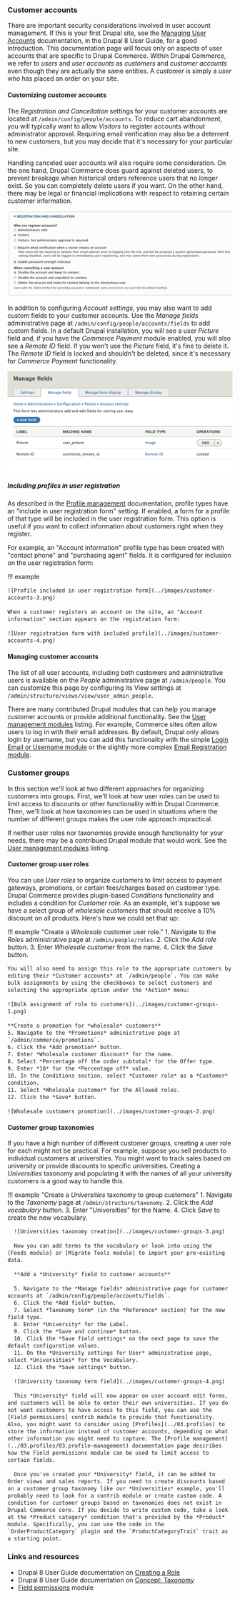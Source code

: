 ### Customer accounts

There are important security considerations involved in user account management. If this is your first Drupal site, see the [Managing User Accounts] documentation, in the Drupal 8 User Guide, for a good introduction. This documentation page will focus only on aspects of user accounts that are specific to Drupal Commerce. Within Drupal Commerce, we refer to *users* and *user accounts* as *customers* and *customer accounts* even though they are actually the same entities. A *customer* is simply a *user* who has placed an order on your site.

#### Customizing customer accounts
The *Registration and Cancellation* settings for your customer accounts are located at `/admin/config/people/accounts`. To reduce cart abandonment, you will typically want to allow *Visitors* to register accounts without administrator approval. Requiring email verification may also be a deterrent to new customers, but you may decide that it's necessary for your particular site.

Handling canceled user accounts will also require some consideration. On the one hand, Drupal Commerce does guard against deleted users, to prevent breakage when historical orders reference users that no longer exist. So you can completely delete users if you want. On the other hand, there may be legal or financial implications with respect to retaining certain customer information.

![Registration and cancellation settings](../images/customer-accounts-1.png)

In addition to configuring *Account settings*, you may also want to add custom fields to your customer accounts. Use the *Manage fields* administrative page at `/admin/config/people/accounts/fields` to add custom fields. In a default Drupal installation, you will see a user *Picture* field and, if you have the *Commerce Payment* module enabled, you will also see a *Remote ID* field. If you won't use the *Picture* field, it's fine to delete it. The *Remote ID* field is locked and shouldn't be deleted, since it's necessary for *Commerce Payment* functionality.

![Custom account fields](../images/customer-accounts-2.png)

##### Including profiles in user registration
As described in the [Profile management](../profiles/profile-management) documentation, profile types have an "include in user registration form" setting. If enabled, a form for a profile of that type will be included in the user registration form. This option is useful if you want to collect information about customers right when they register. 

For example, an "Account information" profile type has been created with "contact phone" and "purchasing agent" fields. It is configured for inclusion on the user registration form:

!!! example 

    ![Profile included in user registration form](../images/customer-accounts-3.png)

    When a customer registers an account on the site, an "Account information" section appears on the registration form:

    ![User registration form with included profile](../images/customer-accounts-4.png)


#### Managing customer accounts
The list of all user accounts, including both customers and administrative users is available on the *People* administrative page at `/admin/people`. You can customize this page by configuring its View settings at `/admin/structure/views/view/user_admin_people`.

There are many contributed Drupal modules that can help you manage customer accounts or provide additional functionality. See the [User management modules](https://www.drupal.org/module-categories/user-management) listing. For example, Commerce sites often allow users to log in with their email addresses. By default, Drupal only allows login by username, but you can add this functionality with the simple [Login Email or Username module] or the slightly more complex [Email Registration module].

### Customer groups

In this section we'll look at two different approaches for organizing customers into groups. First, we'll look at how user roles can be used to limit access to discounts or other functionality within Drupal Commerce. Then, we'll look at how taxonomies can be used in situations where the number of different groups makes the user role approach impractical.

If neither user roles nor taxonomies provide enough functionality for your needs, there may be a contribued Drupal module that would work. See the [User management modules](https://www.drupal.org/module-categories/user-management) listing.

#### Customer group user roles
You can use *User roles* to organize customers to limit access to payment gateways, promotions, or certain fees/charges based on customer type. Drupal Commerce provides plugin-based *Conditions* functionality and includes a condition for *Customer role*. As an example, let's suppose we have a select group of *wholesale* customers that should receive a 10% discount on all products. Here's how we could set that up:

!!! example "Create a *Wholesale* customer user role."
    1. Navigate to the *Roles* administrative page at `/admin/people/roles`.
    2. Click the *Add role* button.
    3. Enter *Wholesale customer* from the name.
    4. Click the *Save* button.

    You will also need to assign this role to the appropriate customers by editing their *Customer accounts* at `/admin/people`. You can make bulk assignments by using the checkboxes to select customers and selecting the appropriate option under the *Action* menu:

    ![Bulk assignment of role to customers](../images/customer-groups-1.png)

    **Create a promotion for *wholesale* customers**
    5. Navigate to the *Promotions* administrative page at `/admin/commerce/promotions`.
    6. Click the *Add promotion* button.
    7. Enter *Wholesale customer discount* for the name.
    8. Select *Percentage off the order subtotal* for the Offer type.
    9. Enter *10* for the *Percentage off* value.
    10. In the Conditions section, select *Customer role* as a *Customer* condition.
    11. Select *Wholesale customer* for the Allowed roles.
    12. Click the *Save* button.

    ![Wholesale customers promotion](../images/customer-groups-2.png)


#### Customer group taxonomies
If you have a high number of different customer groups, creating a user role for each might not be practical. For example, suppose you sell products to individual customers at universities. You might want to track sales based on university or provide discounts to specific universities. Creating a *Universities* taxonomy and populating it with the names of all your university customers is a good way to handle this.

!!! example "Create a *Universities* taxonomy to group customers"
      1. Navigate to the *Taxonomy* page at `/admin/structure/taxonomy`.
      2. Click the *Add vocabulary* button.
      3. Enter "Universities" for the Name.
      4. Click *Save* to create the new vocabulary.

      ![Universities taxonomy creation](../images/customer-groups-3.png)

      Now you can add terms to the vocabulary or look into using the [Feeds module] or [Migrate Tools module] to import your pre-existing data.

      **Add a *University* field to customer accounts**

      5. Navigate to the *Manage fields* administrative page for customer accounts at `/admin/config/people/accounts/fields`.
      6. Click the *Add field* button.
      7. Select *Taxonomy term* (in the *Reference* section) for the new field type.
      8. Enter *University* for the Label.
      9. Click the *Save and continue* button.
      10. Click the *Save field settings* on the next page to save the default configuration values.
      11. On the *University settings for User* administrative page, select *Universities* for the Vocabulary.
      12. Click the *Save settings* button.

      ![University taxonomy term field](../images/customer-groups-4.png)

      This *University* field will now appear on user account edit forms, and customers will be able to enter their own universities. If you do not want customers to have access to this field, you can use the [Field permissions] contrib module to provide that functionality. Also, you might want to consider using [Profiles](../03.profiles) to store the information instead of customer accounts, depending on what other information you might need to capture. The [Profile management](../03.profiles/03.profile-management) documentation page describes how the Field permissions module can be used to limit access to certain fields.

      Once you've created your *University* field, it can be added to Order views and sales reports. If you need to create discounts based on a customer group taxonomy like our *Universities* example, you'll probably need to look for a contrib module or create custom code. A condition for customer groups based on taxonomies does not exist in Drupal Commerce core. If you decide to write custom code, take a look at the *Product category* condition that's provided by the *Product* module. Specifically, you can use the code in the `OrderProductCategory` plugin and the `ProductCategoryTrait` trait as a starting point.

### Links and resources
* Drupal 8 User Guide documentation on [Creating a Role]
* Drupal 8 User Guide documentation on [Concept: Taxonomy]
* [Field permissions] module

[Concept: Taxonomy]: https://www.drupal.org/docs/user_guide/en/structure-taxonomy.html
[Feeds module]: https://www.drupal.org/project/feeds
[Migrate Tools module]: https://www.drupal.org/project/migrate_tools
[Creating a Role]: https://www.drupal.org/docs/user_guide/en/user-new-role.html
[Field permissions]: https://www.drupal.org/project/field_permissions
[Managing User Accounts]: https://www.drupal.org/docs/user_guide/en/user-chapter.html
[Login Email or Username module]: https://www.drupal.org/project/login_emailusername
[Email Registration module]: https://www.drupal.org/project/email_registration

